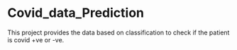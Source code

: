 # Covid_data_Prediction
This project provides the data based on classification to check if the patient is covid +ve or -ve. 
